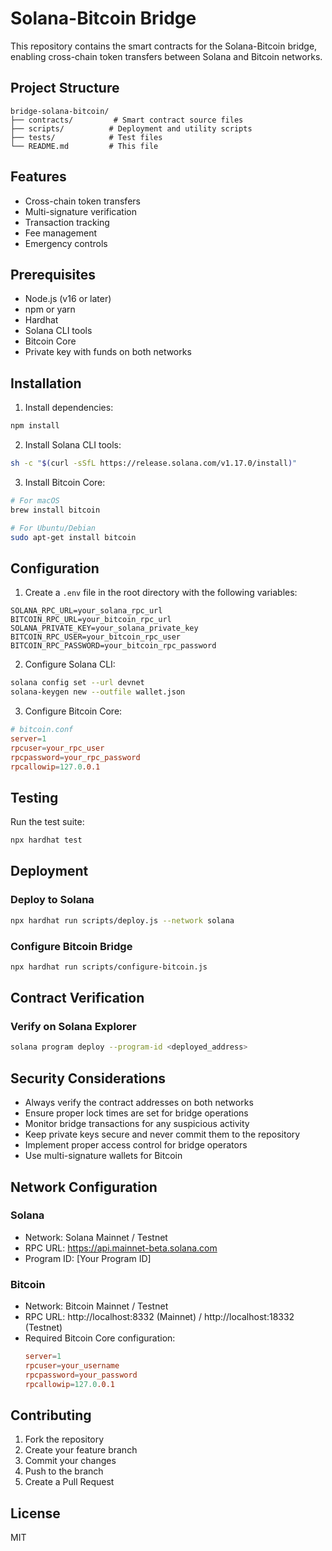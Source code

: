 # Solana-Bitcoin Bridge

This repository contains the smart contracts for the Solana-Bitcoin bridge, enabling cross-chain token transfers between Solana and Bitcoin networks.

## Project Structure
```
bridge-solana-bitcoin/
├── contracts/         # Smart contract source files
├── scripts/          # Deployment and utility scripts
├── tests/            # Test files
└── README.md         # This file
```

## Features
- Cross-chain token transfers
- Multi-signature verification
- Transaction tracking
- Fee management
- Emergency controls

## Prerequisites
- Node.js (v16 or later)
- npm or yarn
- Hardhat
- Solana CLI tools
- Bitcoin Core
- Private key with funds on both networks

## Installation
1. Install dependencies:
```bash
npm install
```

2. Install Solana CLI tools:
```bash
sh -c "$(curl -sSfL https://release.solana.com/v1.17.0/install)"
```

3. Install Bitcoin Core:
```bash
# For macOS
brew install bitcoin

# For Ubuntu/Debian
sudo apt-get install bitcoin
```

## Configuration
1. Create a `.env` file in the root directory with the following variables:
```
SOLANA_RPC_URL=your_solana_rpc_url
BITCOIN_RPC_URL=your_bitcoin_rpc_url
SOLANA_PRIVATE_KEY=your_solana_private_key
BITCOIN_RPC_USER=your_bitcoin_rpc_user
BITCOIN_RPC_PASSWORD=your_bitcoin_rpc_password
```

2. Configure Solana CLI:
```bash
solana config set --url devnet
solana-keygen new --outfile wallet.json
```

3. Configure Bitcoin Core:
```conf
# bitcoin.conf
server=1
rpcuser=your_rpc_user
rpcpassword=your_rpc_password
rpcallowip=127.0.0.1
```

## Testing
Run the test suite:
```bash
npx hardhat test
```

## Deployment

### Deploy to Solana
```bash
npx hardhat run scripts/deploy.js --network solana
```

### Configure Bitcoin Bridge
```bash
npx hardhat run scripts/configure-bitcoin.js
```

## Contract Verification

### Verify on Solana Explorer
```bash
solana program deploy --program-id <deployed_address>
```

## Security Considerations
- Always verify the contract addresses on both networks
- Ensure proper lock times are set for bridge operations
- Monitor bridge transactions for any suspicious activity
- Keep private keys secure and never commit them to the repository
- Implement proper access control for bridge operators
- Use multi-signature wallets for Bitcoin

## Network Configuration
### Solana
- Network: Solana Mainnet / Testnet
- RPC URL: https://api.mainnet-beta.solana.com
- Program ID: [Your Program ID]

### Bitcoin
- Network: Bitcoin Mainnet / Testnet
- RPC URL: http://localhost:8332 (Mainnet) / http://localhost:18332 (Testnet)
- Required Bitcoin Core configuration:
  ```conf
  server=1
  rpcuser=your_username
  rpcpassword=your_password
  rpcallowip=127.0.0.1
  ```

## Contributing
1. Fork the repository
2. Create your feature branch
3. Commit your changes
4. Push to the branch
5. Create a Pull Request

## License
MIT 